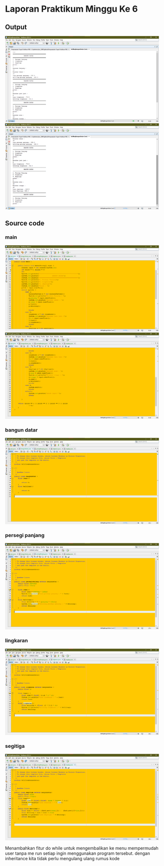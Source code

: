 # Laporan Praktikum Minggu Ke 6
## Output

<img src="img/Screenshot (265).png">
<img src="img/Screenshot (266).png">

## Source code

### main

<img src="img/Screenshot (267).png">
<img src="img/Screenshot (268).png">

### bangun datar

<img src="img/Screenshot (269).png">

### persegi panjang

<img src="img/Screenshot (271).png">

### lingkaran

<img src="img/Screenshot (272).png">

### segitiga

<img src="img/Screenshot (273).png">

<p>Menambahkan fitur do while untuk mengembalikan ke menu mempermudah user tanpa me run setiap ingin menggunakan program tersebut. dengan inheritance kita tidak perlu mengulang ulang rumus kode</p>
